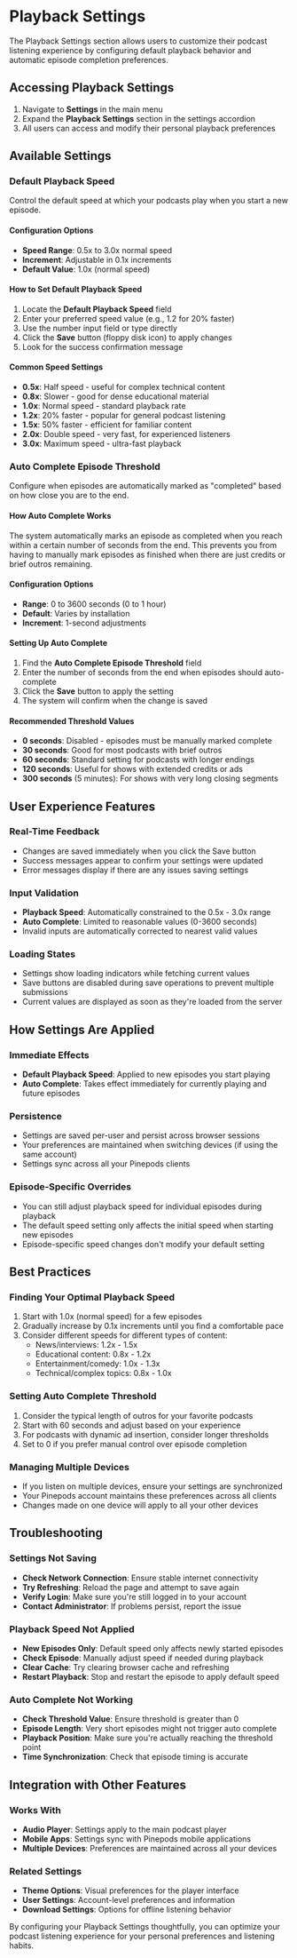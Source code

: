 # Playback Settings

The Playback Settings section allows users to customize their podcast listening experience by configuring default playback behavior and automatic episode completion preferences.

## Accessing Playback Settings

1. Navigate to **Settings** in the main menu
2. Expand the **Playback Settings** section in the settings accordion
3. All users can access and modify their personal playback preferences

## Available Settings

### Default Playback Speed

Control the default speed at which your podcasts play when you start a new episode.

#### Configuration Options
- **Speed Range**: 0.5x to 3.0x normal speed
- **Increment**: Adjustable in 0.1x increments
- **Default Value**: 1.0x (normal speed)

#### How to Set Default Playback Speed
1. Locate the **Default Playback Speed** field
2. Enter your preferred speed value (e.g., 1.2 for 20% faster)
3. Use the number input field or type directly
4. Click the **Save** button (floppy disk icon) to apply changes
5. Look for the success confirmation message

#### Common Speed Settings
- **0.5x**: Half speed - useful for complex technical content
- **0.8x**: Slower - good for dense educational material
- **1.0x**: Normal speed - standard playback rate
- **1.2x**: 20% faster - popular for general podcast listening
- **1.5x**: 50% faster - efficient for familiar content
- **2.0x**: Double speed - very fast, for experienced listeners
- **3.0x**: Maximum speed - ultra-fast playback

### Auto Complete Episode Threshold

Configure when episodes are automatically marked as "completed" based on how close you are to the end.

#### How Auto Complete Works
The system automatically marks an episode as completed when you reach within a certain number of seconds from the end. This prevents you from having to manually mark episodes as finished when there are just credits or brief outros remaining.

#### Configuration Options
- **Range**: 0 to 3600 seconds (0 to 1 hour)
- **Default**: Varies by installation
- **Increment**: 1-second adjustments

#### Setting Up Auto Complete
1. Find the **Auto Complete Episode Threshold** field
2. Enter the number of seconds from the end when episodes should auto-complete
3. Click the **Save** button to apply the setting
4. The system will confirm when the change is saved

#### Recommended Threshold Values
- **0 seconds**: Disabled - episodes must be manually marked complete
- **30 seconds**: Good for most podcasts with brief outros
- **60 seconds**: Standard setting for podcasts with longer endings
- **120 seconds**: Useful for shows with extended credits or ads
- **300 seconds** (5 minutes): For shows with very long closing segments

## User Experience Features

### Real-Time Feedback
- Changes are saved immediately when you click the Save button
- Success messages appear to confirm your settings were updated
- Error messages display if there are any issues saving settings

### Input Validation
- **Playback Speed**: Automatically constrained to the 0.5x - 3.0x range
- **Auto Complete**: Limited to reasonable values (0-3600 seconds)
- Invalid inputs are automatically corrected to nearest valid values

### Loading States
- Settings show loading indicators while fetching current values
- Save buttons are disabled during save operations to prevent multiple submissions
- Current values are displayed as soon as they're loaded from the server

## How Settings Are Applied

### Immediate Effects
- **Default Playback Speed**: Applied to new episodes you start playing
- **Auto Complete**: Takes effect immediately for currently playing and future episodes

### Persistence
- Settings are saved per-user and persist across browser sessions
- Your preferences are maintained when switching devices (if using the same account)
- Settings sync across all your Pinepods clients

### Episode-Specific Overrides
- You can still adjust playback speed for individual episodes during playback
- The default speed setting only affects the initial speed when starting new episodes
- Episode-specific speed changes don't modify your default setting

## Best Practices

### Finding Your Optimal Playback Speed
1. Start with 1.0x (normal speed) for a few episodes
2. Gradually increase by 0.1x increments until you find a comfortable pace
3. Consider different speeds for different types of content:
   - News/interviews: 1.2x - 1.5x
   - Educational content: 0.8x - 1.2x
   - Entertainment/comedy: 1.0x - 1.3x
   - Technical/complex topics: 0.8x - 1.0x

### Setting Auto Complete Threshold
1. Consider the typical length of outros for your favorite podcasts
2. Start with 60 seconds and adjust based on your experience
3. For podcasts with dynamic ad insertion, consider longer thresholds
4. Set to 0 if you prefer manual control over episode completion

### Managing Multiple Devices
- If you listen on multiple devices, ensure your settings are synchronized
- Your Pinepods account maintains these preferences across all clients
- Changes made on one device will apply to all your other devices

## Troubleshooting

### Settings Not Saving
- **Check Network Connection**: Ensure stable internet connectivity
- **Try Refreshing**: Reload the page and attempt to save again
- **Verify Login**: Make sure you're still logged in to your account
- **Contact Administrator**: If problems persist, report the issue

### Playback Speed Not Applied
- **New Episodes Only**: Default speed only affects newly started episodes
- **Check Episode**: Manually adjust speed if needed during playback
- **Clear Cache**: Try clearing browser cache and refreshing
- **Restart Playback**: Stop and restart the episode to apply default speed

### Auto Complete Not Working
- **Check Threshold Value**: Ensure threshold is greater than 0
- **Episode Length**: Very short episodes might not trigger auto complete
- **Playback Position**: Make sure you're actually reaching the threshold point
- **Time Synchronization**: Check that episode timing is accurate

## Integration with Other Features

### Works With
- **Audio Player**: Settings apply to the main podcast player
- **Mobile Apps**: Settings sync with Pinepods mobile applications
- **Multiple Devices**: Preferences are maintained across all your devices

### Related Settings
- **Theme Options**: Visual preferences for the player interface
- **User Settings**: Account-level preferences and information
- **Download Settings**: Options for offline listening behavior

By configuring your Playback Settings thoughtfully, you can optimize your podcast listening experience for your personal preferences and listening habits.